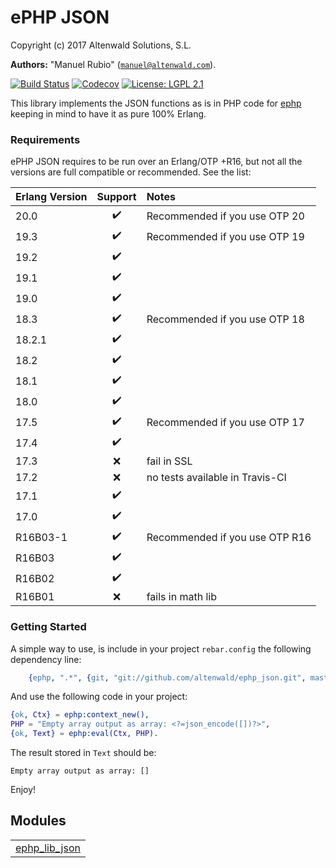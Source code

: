 

# ePHP JSON #

Copyright (c) 2017 Altenwald Solutions, S.L.

__Authors:__ "Manuel Rubio" ([`manuel@altenwald.com`](mailto:manuel@altenwald.com)).

[![Build Status](https://img.shields.io/travis/altenwald/ephp_json/master.svg)](https://travis-ci.org/altenwald/ephp_json)
[![Codecov](https://img.shields.io/codecov/c/github/altenwald/ephp_json.svg)](https://codecov.io/gh/altenwald/ephp_json)
[![License: LGPL 2.1](https://img.shields.io/github/license/altenwald/ephp_json.svg)](https://raw.githubusercontent.com/altenwald/ephp_json/master/COPYING)

This library implements the JSON functions as is in PHP code for [ephp](https://github.com/altenwald/ephp) keeping in mind to have it as pure 100% Erlang.


### <a name="Requirements">Requirements</a> ###

ePHP JSON requires to be run over an Erlang/OTP +R16, but not all the versions are full compatible or recommended. See the list:

| Erlang Version | Support | Notes |
|:---|:---:|:---|
| 20.0 | :heavy_check_mark: | Recommended if you use OTP 20 |
| 19.3 | :heavy_check_mark: | Recommended if you use OTP 19 |
| 19.2 | :heavy_check_mark: | |
| 19.1 | :heavy_check_mark: | |
| 19.0 | :heavy_check_mark: | |
| 18.3 | :heavy_check_mark: | Recommended if you use OTP 18 |
| 18.2.1 | :heavy_check_mark: | |
| 18.2 | :heavy_check_mark: | |
| 18.1 | :heavy_check_mark: | |
| 18.0 | :heavy_check_mark: | |
| 17.5 | :heavy_check_mark: | Recommended if you use OTP 17 |
| 17.4 | :heavy_check_mark: | |
| 17.3 | :x: | fail in SSL |
| 17.2 | :x: | no tests available in Travis-CI |
| 17.1 | :heavy_check_mark: | |
| 17.0 | :heavy_check_mark: | |
| R16B03-1 | :heavy_check_mark: | Recommended if you use OTP R16 |
| R16B03 | :heavy_check_mark: | |
| R16B02 | :heavy_check_mark: | |
| R16B01 | :x: | fails in math lib |


### <a name="Getting_Started">Getting Started</a> ###

A simple way to use, is include in your project `rebar.config` the following dependency line:

```erlang
    {ephp, ".*", {git, "git://github.com/altenwald/ephp_json.git", master}}
```

And use the following code in your project:

```erlang
{ok, Ctx} = ephp:context_new(),
PHP = "Empty array output as array: <?=json_encode([])?>",
{ok, Text} = ephp:eval(Ctx, PHP).
```

The result stored in `Text` should be:

```
Empty array output as array: []
```

Enjoy!


## Modules ##


<table width="100%" border="0" summary="list of modules">
<tr><td><a href="http://github.com/altenwald/ephp/blob/master/doc/ephp_lib_json.md" class="module">ephp_lib_json</a></td></tr></table>

